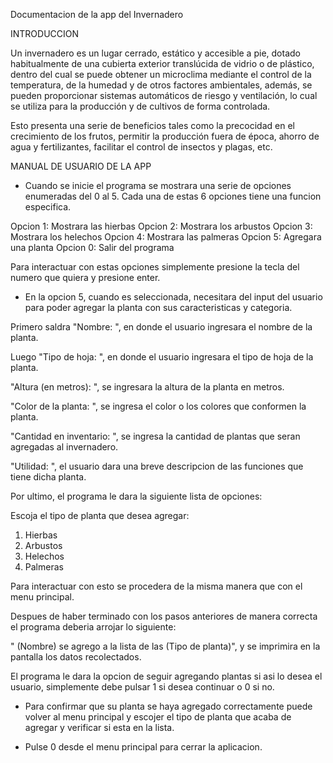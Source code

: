 Documentacion de la app del Invernadero

INTRODUCCION

Un invernadero es un lugar cerrado, estático y accesible a pie, dotado habitualmente de una cubierta exterior translúcida de vidrio o de plástico, dentro del cual se puede obtener un microclima mediante el control de la temperatura, de la humedad y de otros factores ambientales, además, se pueden proporcionar sistemas automáticos de riesgo y ventilación,  lo cual se utiliza para la producción y de cultivos de forma controlada.

Esto presenta una serie de beneficios tales como la precocidad en el crecimiento de los frutos, permitir la producción fuera de época, ahorro de agua y fertilizantes, facilitar el control de insectos y plagas, etc.


MANUAL DE USUARIO DE LA APP

- Cuando se inicie el programa se mostrara una serie de opciones enumeradas del 0 al 5. Cada una de estas 6 opciones tiene una funcion especifica.

Opcion 1: Mostrara las hierbas
Opcion 2: Mostrara los arbustos
Opcion 3: Mostrara los helechos
Opcion 4: Mostrara las palmeras
Opcion 5: Agregara una planta
Opcion 0: Salir del programa

Para interactuar con estas opciones simplemente presione la tecla del numero que quiera y presione enter.

- En la opcion 5, cuando es seleccionada, necesitara del input del usuario para poder agregar la planta con sus caracteristicas y categoria.

Primero saldra "Nombre: ", en donde el usuario ingresara el nombre de la planta.

Luego "Tipo de hoja: ", en donde el usuario ingresara el tipo de hoja de la planta.

"Altura (en metros): ", se ingresara la altura de la planta en metros.

"Color de la planta: ", se ingresa el color o los colores que conformen la planta.

"Cantidad en inventario: ", se ingresa la cantidad de plantas que seran agregadas al invernadero.

"Utilidad: ", el usuario dara una breve descripcion de las funciones que tiene dicha planta.

Por ultimo, el programa le dara la siguiente lista de opciones:

Escoja el tipo de planta que desea agregar:

1. Hierbas
2. Arbustos
3. Helechos
4. Palmeras   

Para interactuar con esto se procedera de la misma manera que con el menu principal.

Despues de haber terminado con los pasos anteriores de manera correcta el programa deberia arrojar lo siguiente:

" (Nombre) se agrego a la lista de las (Tipo de planta)", y se imprimira en la pantalla los datos recolectados.

El programa le dara la opcion de seguir agregando plantas si asi lo desea el usuario, simplemente debe pulsar 1 si desea continuar o 0 si no.

- Para confirmar que su planta se haya agregado correctamente puede volver al menu principal y escojer el tipo de planta que acaba de agregar y verificar si esta en la lista.

- Pulse 0 desde el menu principal para cerrar la aplicacion.

